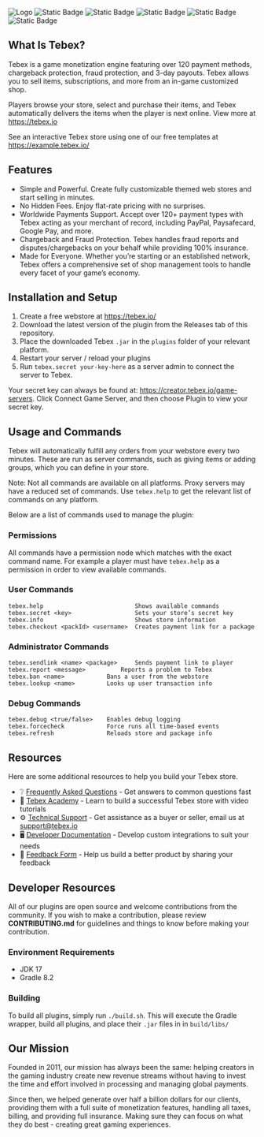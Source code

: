 ![Logo](https://www.tebex.io/assets/img/logos/tebex.svg#gh-light-mode-only)
![Static Badge](https://img.shields.io/badge/spigot-1.8--1.20-brightgreen)
![Static Badge](https://img.shields.io/badge/fabric-1.16.5+-brightgreen)
![Static Badge](https://img.shields.io/badge/bungeecord-1.18+-brightgreen)
![Static Badge](https://img.shields.io/badge/waterfall-1.18+-brightgreen)
![Static Badge](https://img.shields.io/badge/velocity-1.16.5+-brightgreen)

## What Is Tebex?
Tebex is a game monetization engine featuring over 120 payment methods, chargeback protection, fraud protection, and 3-day payouts. Tebex allows you to sell items, subscriptions, and more from an in-game customized shop.

Players browse your store, select and purchase their items, and Tebex automatically delivers the items when the player is next online. View more at https://tebex.io

See an interactive Tebex store using one of our free templates at https://example.tebex.io/

## Features
- Simple and Powerful. Create fully customizable themed web stores and start selling in minutes.
- No Hidden Fees. Enjoy flat-rate pricing with no surprises.
- Worldwide Payments Support. Accept over 120+ payment types with Tebex acting as your merchant of record, including PayPal, Paysafecard, Google Pay, and more.
- Chargeback and Fraud Protection. Tebex handles fraud reports and disputes/chargebacks on your behalf while providing 100% insurance.
- Made for Everyone. Whether you’re starting or an established network, Tebex offers a comprehensive set of shop management tools to handle every facet of your game’s economy.

## Installation and Setup
1. Create a free webstore at https://tebex.io/
2. Download the latest version of the plugin from the Releases tab of this repository.
3. Place the downloaded Tebex `.jar` in the `plugins` folder of your relevant platform.
4. Restart your server / reload your plugins
5. Run `tebex.secret your-key-here` as a server admin to connect the server to Tebex.

Your secret key can always be found at: https://creator.tebex.io/game-servers. Click Connect Game Server, and then choose Plugin to view your secret key.

## Usage and Commands
Tebex will automatically fulfill any orders from your webstore every two minutes. These are run as server commands, such as giving items or adding groups, which you can define in your store.

Note: Not all commands are available on all platforms. Proxy servers may have a reduced set of commands. Use `tebex.help` to get the relevant list of commands on any platform.

Below are a list of commands used to manage the plugin:

### Permissions
All commands have a permission node which matches with the exact command name. For example a player must have `tebex.help` as a permission in order to view available
commands.

### User Commands
```
tebex.help                          Shows available commands
tebex.secret <key>                  Sets your store’s secret key
tebex.info                          Shows store information
tebex.checkout <packId> <username>  Creates payment link for a package
```

### Administrator Commands
```
tebex.sendlink <name> <package>	    Sends payment link to player
tebex.report <message>		    Reports a problem to Tebex
tebex.ban <name>		    Bans a user from the webstore
tebex.lookup <name>		    Looks up user transaction info
```

### Debug Commands
```
tebex.debug <true/false>    Enables debug logging
tebex.forcecheck            Force runs all time-based events
tebex.refresh               Reloads store and package info
```

## Resources
Here are some additional resources to help you build your Tebex store.

- ❔ [Frequently Asked Questions](https://docs.tebex.io/creators/faq) - Get answers to common questions fast
- 🧠 [Tebex Academy](https://www.youtube.com/@tebex/videos) - Learn to build a successful Tebex store with video tutorials
- ⚙️ [Technical Support](mailto:support@tebex.io) - Get assistance as a buyer or seller, email us at support@tebex.io
- 🖥️ [Developer Documentation](https://docs.tebex.io/developers/) - Develop custom integrations to suit your needs
- 💬 [Feedback Form](https://wkf.ms/45PQwfE) - Help us build a better product by sharing your feedback

## Developer Resources
All of our plugins are open source and welcome contributions from the community. If you wish to make a contribution, please review **CONTRIBUTING.md** for guidelines
and things to know before making your contribution.

### Environment Requirements
- JDK 17
- Gradle 8.2

### Building
To build all plugins, simply run `./build.sh`. This will execute the Gradle wrapper, build all plugins, and place their `.jar` files in in `build/libs/`

## Our Mission
Founded in 2011, our mission has always been the same: helping creators in the gaming industry create new revenue streams without having to invest the time and effort involved in processing and managing global payments.

Since then, we helped generate over half a billion dollars for our clients, providing them with a full suite of monetization features, handling all taxes, billing, and providing full insurance. Making sure they can focus on what they do best - creating great gaming experiences.